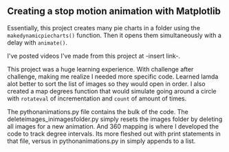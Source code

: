 ## Creating a stop motion animation with Matplotlib

Essentially, this project creates many pie charts in a folder using the `makedynamicpiecharts()` function.
Then it opens them simultaneously with a delay with `animate()`.

I've posted videos I've made from this project at -insert link-.

This project was a huge learning experience. With challenge after challenge, making me realize I needed more specific code. Learned lamda alot better to sort the list of images so they would open in order.
I also created a map degrees function that would simulate going around a circle with `rotateval` of incrementation and `count` of amount of times.

The pythonanimations.py file contains the bulk of the code. The deleteimages_inimagesfolder.py simply resets the images folder by deleting all images for a new animation. And 360 mapping is where I developed the code to track degree intervals. Its more fleshed out with print statements in that file, versus in pythonanimations.py in simply appends to a list. 

